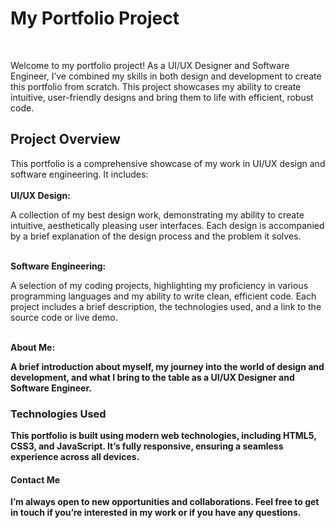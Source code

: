 <h1>My Portfolio Project</h1><br>
<p>Welcome to my portfolio project! As a UI/UX Designer and Software Engineer, I’ve combined my skills in both design and development to create this portfolio from scratch. This project showcases my ability to create intuitive, user-friendly designs and bring them to life with efficient, robust code.</p>

<h2>Project Overview</h2>
This portfolio is a comprehensive showcase of my work in UI/UX design and software engineering. It includes:
<br> <br>
<b>UI/UX Design:</b> <p>A collection of my best design work, demonstrating my ability to create intuitive, aesthetically pleasing user interfaces.
 Each design is accompanied by a brief explanation of the design process and the problem it solves.</p><br>
<b>Software Engineering:</b> <p>A selection of my coding projects, highlighting my proficiency in various programming languages and my ability to write clean, efficient code. 
  Each project includes a brief description, the technologies used, and a link to the source code or live demo.</p><br>
<b>About Me:<b> <p>A brief introduction about myself, my journey into the world of design and development, and what I bring to the table as a UI/UX Designer and Software Engineer.</p>
<h3>Technologies Used</h3>
<p>This portfolio is built using modern web technologies, including HTML5, CSS3, and JavaScript. It’s fully responsive, ensuring a seamless experience across all devices.</p>

<h4>Contact Me</h4>
<p>I’m always open to new opportunities and collaborations. Feel free to get in touch if you’re interested in my work or if you have any questions.</p>